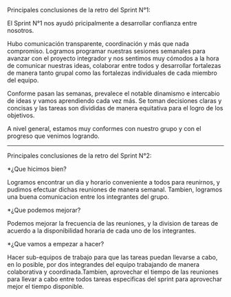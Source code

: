 Principales conclusiones de la retro del Sprint N°1:

El Sprint N°1 nos ayudó pricipalmente a desarrollar confianza entre nosotros.

Hubo comunicación transparente, coordinación y más que nada compromiso. Logramos programar nuestras sesiones semanales para avanzar con el proyecto integrador y 
nos sentimos muy cómodos a la hora de comunicar nuestras ideas, colaborar entre todos y desarrollar fortalezas de manera tanto grupal como las
fortalezas individuales de cada miembro del equipo.

Conforme pasan las semanas, prevalece el notable dinamismo e intercabio de ideas y vamos aprendiendo cada vez más. Se toman decisiones claras y concisas y
las tareas son divididas de manera equitativa para el logro de los objetivos.

A nivel general, estamos muy conformes con nuestro grupo y con el progreso que venimos logrando. 

------------------------------------------------------------------------------------------------------------------------------------------------------------------------
Principales conclusiones de la retro del Sprint N°2:

*¿Que hicimos bien?

Logramos encontrar un dia y horario conveniente a todos para reunirnos, y pudimos efectuar dichas reuniones de manera semanal. Tambien, logramos una buena comunicacion entre los integrantes del grupo.

*¿Que podemos mejorar?

Podemos mejorar la frecuencia de las reuniones, y la division de tareas de acuerdo a la disponibilidad horaria de cada uno de los integrantes.

*¿Que vamos a empezar a hacer?

Hacer sub-equipos de trabajo para que las tareas puedan llevarse a cabo, en lo posible, por dos integrandes del equipo trabajando de manera colaborativa y coordinada.Tambien, aprovechar el tiempo de las reuniones para llevar a cabo entre todos tareas especificas del sprint para aprovechar mejor el tiempo disponible.
